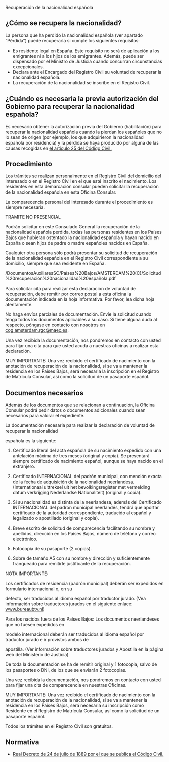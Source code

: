  Recuperación de la nacionalidad española

  ¿Cómo se recupera la nacionalidad?
----------------------------------

 La persona que ha perdido la nacionalidad española (ver apartado “Pérdida”) puede recuperarla si cumple los siguientes requisitos:

 * Es residente legal en España. Este requisito no será de aplicación a los emigrantes ni a los hijos de los emigrantes. Además, puede ser dispensado por el Ministro de Justicia cuando concurran circunstancias excepcionales.
* Declara ante el Encargado del Registro Civil su voluntad de recuperar la nacionalidad española.
* La recuperación de la nacionalidad se inscribe en el Registro Civil.

 ¿Cuándo es necesaria la previa autorización del Gobierno para recuperar la nacionalidad española?
-------------------------------------------------------------------------------------------------

  Es necesario obtener la autorización previa del Gobierno (habilitación) para recuperar la nacionalidad española cuando la pierdan los españoles que no lo sean de origen (por ejemplo, los que adquirieron la nacionalidad española por residencia) y la pérdida se haya producido por alguna de las causas recogidas en [el artículo 25 del Código Civil.](https://www.boe.es/buscar/act.php?id=BOE-A-1889-4763) 

 Procedimiento
-------------

 Los trámites se realizan personalmente en el Registro Civil del domicilio del interesado o en el Registro Civil en el que esté inscrito el nacimiento. Los residentes en esta demarcación consular pueden solicitar la recuperación de la nacionalidad española en esta Oficina Consular.

 La comparecencia personal del interesado durante el procedimiento es siempre necesaria.

 TRAMITE NO PRESENCIAL

Podrán solicitar en este Consulado General la recuperación de la nacionalidad española perdida, todas las personas residentes en los Países Bajos que hubieran ostentado la nacionalidad española y hayan nacido en España o sean hijos de padre o madre españoles nacidos en España.

Cualquier otra persona sólo podrá presentar su solicitud de recuperación de la nacionalidad española en el Registro Civil correspondiente a su domicilio, siempre que sea residente en España.

/DocumentosAuxiliaresSC/Países%20Bajos/AMSTERDAM%20(C)/Solicitud%20recuperación%20nacionalidad%20española.pdf

Para solicitar cita para realizar esta declaración de voluntad de recuperación, debe remitir por correo postal a esta oficina la documentación indicada en la hoja informativa. Por favor, lea dicha hoja atentamente.

No haga envíos parciales de documentación. Envíe la solicitud cuando tenga todos los documentos aplicables a su caso. Si tiene alguna duda al respecto, póngase en contacto con nosotros en cog.amsterdam.rgc@maec.es.

Una vez recibida la documentación, nos pondremos en contacto con usted para fijar una cita para que usted acuda a nuestras oficinas a realizar esta declaración.

MUY IMPORTANTE: Una vez recibido el certificado de nacimiento con la anotación de recuperación de la nacionalidad, si se va a mantener la residencia en los Países Bajos, será necesaria la inscripción en el Registro de Matrícula Consular, así como la solicitud de un pasaporte español.

 Documentos necesarios
---------------------

 Además de los documentos que se relacionan a continuación, la Oficina Consular podrá pedir datos o documentos adicionales cuando sean necesarios para valorar el expediente.

 La documentación necesaria para realizar la declaración de voluntad de recuperar la nacionalidad

española es la siguiente:

1. Certificado literal del acta española de su nacimiento expedido con una antelación máxima de tres meses (original y copia). Se presentará siempre certificado de nacimiento español, aunque se haya nacido en el extranjero.

2. Certificado INTERNACIONAL del padrón municipal, con mención exacta de la fecha de adquisición de la nacionalidad neerlandesa. (Internationaal uittreksel uit het bevolkingsregister met vermelding datum verkrijging Nederlandse Nationaliteit) (original y copia).

3. Si su nacionalidad es distinta de la neerlandesa, además del Certificado INTERNACIONAL del padrón municipal neerlandés, tendrá que aportar certificado de la autoridad correspondiente, traducido al español y legalizado o apostillado (original y copia).

4. Breve escrito de solicitud de comparecencia facilitando su nombre y apellidos, dirección en los Países Bajos, número de teléfono y correo electrónico.

5. Fotocopia de su pasaporte (2 copias).

6. Sobre de tamaño A5 con su nombre y dirección y suficientemente franqueado para remitirle justificante de la recuperación.

NOTA IMPORTANTE:

Los certificados de residencia (padrón municipal) deberán ser expedidos en formulario internacional o, en su

defecto, ser traducidos al idioma español por traductor jurado. (Vea información sobre traductores jurados en el siguiente enlace: www.bureaubtv.nl)

Para los nacidos fuera de los Países Bajos: Los documentos neerlandeses que no fuesen expedidos en

modelo internacional deberán ser traducidos al idioma español por traductor jurado e ir provistos ambos de

apostilla. (Ver información sobre traductores jurados y Apostilla en la página web del Ministerio de Justicia)

De toda la documentación se ha de remitir original y 1 fotocopia, salvo de los pasaportes o DNI, de los que se enviarán 2 fotocopias.

Una vez recibida la documentación, nos pondremos en contacto con usted para fijar una cita de comparecencia en nuestras Oficinas.

MUY IMPORTANTE: Una vez recibido el certificado de nacimiento con la anotación de recuperación de la nacionalidad, si se va a mantener la residencia en los Países Bajos, será necesaria su inscripción como Residente en el Registro de Matrícula Consular, así como la solicitud de un pasaporte español.

 Todos los trámites en el Registro Civil son gratuitos.

 Normativa
---------

 * [Real Decreto de 24 de julio de 1889 por el que se publica el Código Civil.](https://www.boe.es/buscar/act.php?id=BOE-A-1889-4763)

  
